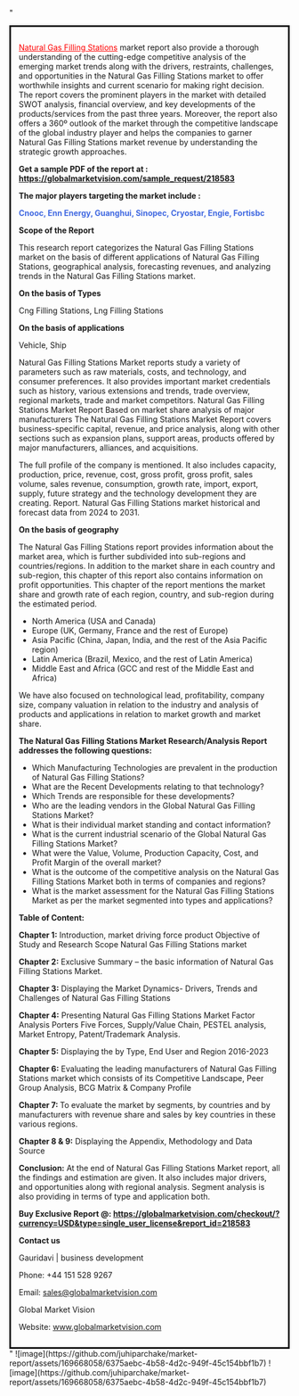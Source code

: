 "<div style='border: 3px solid black; padding: 1em;'>

<a style='color: #ff0000;' href='https://globalmarketvision.com/reports/global-natural-gas-filling-stations-market/218583'>Natural Gas Filling Stations</a> market report also provide a thorough understanding of the cutting-edge competitive analysis of the emerging market trends along with the drivers, restraints, challenges, and opportunities in the Natural Gas Filling Stations market to offer worthwhile insights and current scenario for making right decision. The report covers the prominent players in the market with detailed SWOT analysis, financial overview, and key developments of the products/services from the past three years. Moreover, the report also offers a 360º outlook of the market through the competitive landscape of the global industry player and helps the companies to garner Natural Gas Filling Stations market revenue by understanding the strategic growth approaches.

<strong>Get a sample PDF of the report at </strong><strong>:</strong><strong> <a style='color: #ff0000;' href='https://globalmarketvision.com/sample_request/218583?utm_source=linkedinPulse&utm_medium=Juhi&utm_campaign=Juhi'><strong>https://globalmarketvision.com/sample_request/218583</strong></a></strong>

<strong>The major players targeting the market include :</strong>

<strong style='color: #4169e1;'>Cnooc, Enn Energy, Guanghui, Sinopec, Cryostar, Engie, Fortisbc</strong>

<strong>Scope of the Report</strong>

This research report categorizes the Natural Gas Filling Stations market on the basis of different applications of Natural Gas Filling Stations, geographical analysis, forecasting revenues, and analyzing trends in the Natural Gas Filling Stations market.

<strong>On the basis of Types</strong>

Cng Filling Stations, Lng Filling Stations

<strong>On the basis of applications</strong>

Vehicle, Ship

Natural Gas Filling Stations Market reports study a variety of parameters such as raw materials, costs, and technology, and consumer preferences. It also provides important market credentials such as history, various extensions and trends, trade overview, regional markets, trade and market competitors. Natural Gas Filling Stations Market Report Based on market share analysis of major manufacturers The Natural Gas Filling Stations Market Report covers business-specific capital, revenue, and price analysis, along with other sections such as expansion plans, support areas, products offered by major manufacturers, alliances, and acquisitions.

The full profile of the company is mentioned. It also includes capacity, production, price, revenue, cost, gross profit, gross profit, sales volume, sales revenue, consumption, growth rate, import, export, supply, future strategy and the technology development they are creating. Report. Natural Gas Filling Stations market historical and forecast data from 2024 to 2031.

<strong>On the basis of geography</strong>

The Natural Gas Filling Stations report provides information about the market area, which is further subdivided into sub-regions and countries/regions. In addition to the market share in each country and sub-region, this chapter of this report also contains information on profit opportunities. This chapter of the report mentions the market share and growth rate of each region, country, and sub-region during the estimated period.
<ul>
  <li>North America (USA and Canada)</li>
  <li>Europe (UK, Germany, France and the rest of Europe)</li>
  <li>Asia Pacific (China, Japan, India, and the rest of the Asia Pacific region)</li>
  <li>Latin America (Brazil, Mexico, and the rest of Latin America)</li>
  <li>Middle East and Africa (GCC and rest of the Middle East and Africa)</li>
</ul>
We have also focused on technological lead, profitability, company size, company valuation in relation to the industry and analysis of products and applications in relation to market growth and market share.

<strong>The Natural Gas Filling Stations Market Research/Analysis Report addresses the following questions:</strong>
<ul>
  <li>Which Manufacturing Technologies are prevalent in the production of Natural Gas Filling Stations?</li>
  <li>What are the Recent Developments relating to that technology?</li>
  <li>Which Trends are responsible for these developments?</li>
  <li>Who are the leading vendors in the Global Natural Gas Filling Stations Market?</li>
  <li>What is their individual market standing and contact information?</li>
  <li>What is the current industrial scenario of the Global Natural Gas Filling Stations Market?</li>
  <li>What were the Value, Volume, Production Capacity, Cost, and Profit Margin of the overall market?</li>
  <li>What is the outcome of the competitive analysis on the Natural Gas Filling Stations Market both in terms of companies and regions?</li>
  <li>What is the market assessment for the Natural Gas Filling Stations Market as per the market segmented into types and applications?</li>
</ul>
<strong>Table of Content:</strong>

<strong>Chapter 1:</strong> Introduction, market driving force product Objective of Study and Research Scope Natural Gas Filling Stations market

<strong>Chapter 2:</strong> Exclusive Summary – the basic information of Natural Gas Filling Stations Market.

<strong>Chapter 3:</strong> Displaying the Market Dynamics- Drivers, Trends and Challenges of Natural Gas Filling Stations

<strong>Chapter 4:</strong> Presenting Natural Gas Filling Stations Market Factor Analysis Porters Five Forces, Supply/Value Chain, PESTEL analysis, Market Entropy, Patent/Trademark Analysis.

<strong>Chapter 5:</strong> Displaying the by Type, End User and Region 2016-2023

<strong>Chapter 6:</strong> Evaluating the leading manufacturers of Natural Gas Filling Stations market which consists of its Competitive Landscape, Peer Group Analysis, BCG Matrix &amp; Company Profile

<strong>Chapter 7: </strong>To evaluate the market by segments, by countries and by manufacturers with revenue share and sales by key countries in these various regions.

<strong>Chapter 8 &amp; 9:</strong> Displaying the Appendix, Methodology and Data Source

<strong>Conclusion:</strong> At the end of Natural Gas Filling Stations Market report, all the findings and estimation are given. It also includes major drivers, and opportunities along with regional analysis. Segment analysis is also providing in terms of type and application both.

<strong>Buy Exclusive Report @: <strong><a style='color: #ff0000;' href='https://globalmarketvision.com/checkout/?currency=USD&type=single_user_license&report_id=218583?utm_source=linkedinPulse&utm_medium=Juhi&utm_campaign=Juhi'>https://globalmarketvision.com/checkout/?currency=USD&type=single_user_license&report_id=218583</a></strong></strong>

<strong>Contact us</strong>

Gauridavi | business development

Phone: +44 151 528 9267

Email: <a href='mailto:sales@globalmarketvision.com'>sales@globalmarketvision.com</a>

Global Market Vision

Website: <a href='http://www.globalmarketvision.com/'>www.globalmarketvision.com</a>

</div>"
![image](https://github.com/juhiparchake/market-report/assets/169668058/6375aebc-4b58-4d2c-949f-45c154bbf1b7)
![image](https://github.com/juhiparchake/market-report/assets/169668058/6375aebc-4b58-4d2c-949f-45c154bbf1b7)
